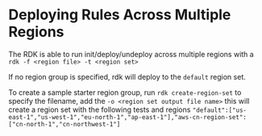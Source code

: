 # Deploying Rules Across Multiple Regions

The RDK is able to run init/deploy/undeploy across multiple regions with
a `rdk -f <region file> -t <region set>`

If no region group is specified, rdk will deploy to the `default` region
set.

To create a sample starter region group, run `rdk create-region-set` to
specify the filename, add the `-o <region set output file name>` this
will create a region set with the following tests and regions
`"default":["us-east-1","us-west-1","eu-north-1","ap-east-1"],"aws-cn-region-set":["cn-north-1","cn-northwest-1"]`
